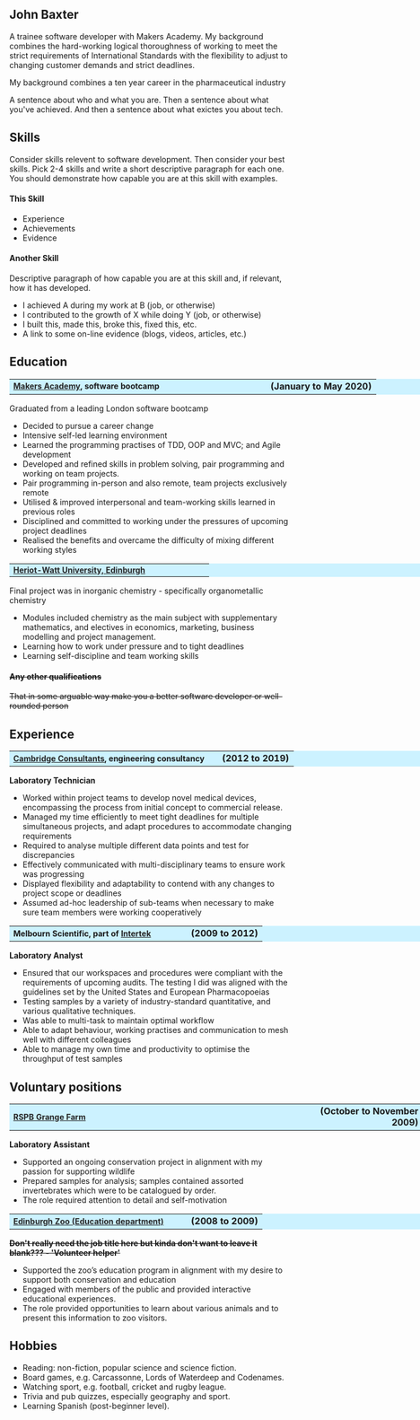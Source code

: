 ## John Baxter

A trainee software developer with Makers Academy. My background combines the hard-working logical thoroughness of working to meet the strict requirements of International Standards with the flexibility to adjust to changing customer demands and strict deadlines. 

My background combines a ten year career in the pharmaceutical industry

A sentence about who and what you are. Then a sentence about what you've achieved. And then a sentence about what exictes you about tech.

## Skills

Consider skills relevent to software development. Then consider your best skills. Pick 2-4 skills and write a short descriptive paragraph for each one. You should demonstrate how capable you are at this skill with examples.

#### This Skill

- Experience
- Achievements
- Evidence

#### Another Skill

Descriptive paragraph of how capable you are at this skill and, if relevant, how it has developed.

- I achieved A during my work at B (job, or otherwise)
- I contributed to the growth of X while doing Y (job, or otherwise)
- I built this, made this, broke this, fixed this, etc.
- A link to some on-line evidence (blogs, videos, articles, etc.)

## Education
<table border="0" style="width: 737px; background-color: #ccf2ff">
  <colgroup>
    <col span="1" style="width: 70%;">
    <col span="1" style="width: 30%;">
  </colgroup>
  <tbody>
    <tr>
      <td style="text-align:left;font-size:14px">
        <b>
          <a href="https://makers.tech/about-us/" target="_blank"; style="color: #262626">Makers Academy</a>, software bootcamp
        </b>
      </td>
      <td style="text-align:right;">
        <b>
          (January to May 2020)
        </b>
      </td>
    </tr>
  </tbody>
</table>

Graduated from a leading London software bootcamp

- Decided to pursue a career change
- Intensive self-led learning environment
- Learned the programming practises of TDD, OOP and MVC; and Agile development
- Developed and refined skills in problem solving, pair programming and working on team projects.
- Pair programming in-person and also remote, team projects exclusively remote
- Utilised & improved interpersonal and team-working skills learned in previous roles
- Disciplined and committed to working under the pressures of upcoming project deadlines
- Realised the benefits and overcame the difficulty of mixing different working styles


<table border="0" style="width: 737px; background-color: #ccf2ff">
  <colgroup>
    <col span="1" style="width: 70%;">
    <col span="1" style="width: 30%;">
  </colgroup>
  <tbody>
    <tr>
      <td style="text-align:left;font-size:14px">
        <b>
          <a href="https://www.hw.ac.uk/uk/edinburgh.htm" target="_blank"; style="color: #262626">Heriot-Watt University, Edinburgh</a>
        </b>
      </td>
  </tbody>
</table>

Final project was in inorganic chemistry - specifically organometallic chemistry

- Modules included chemistry as the main subject with supplementary mathematics, and electives in economics, marketing, business modelling and project management.
- Learning how to work under pressure and to tight deadlines
- Learning self-discipline and team working skills

#### ~~Any other qualifications~~

~~That in some arguable way make you a better software developer or well-rounded person~~

## Experience
<table border="0" style="width: 737px; background-color: #ccf2ff">
  <colgroup>
    <col span="1" style="width: 70%;">
    <col span="1" style="width: 30%;">
  </colgroup>
  <tbody>
    <tr>
      <td style="text-align:left;font-size:14px">
        <b>
          <a href="https://www.cambridgeconsultants.com/about-us" target="_blank"; style="color: #262626">Cambridge Consultants</a>, engineering consultancy
        </b>
      </td>
      <td style="text-align:right;">
        <b>
          (2012 to 2019)
        </b>
      </td>
    </tr>
  </tbody>
</table>

**Laboratory Technician**

- Worked within project teams to develop novel medical devices, encompassing the process from initial concept to commercial release.
- Managed my time efficiently to meet tight deadlines for multiple simultaneous projects, and adapt procedures to accommodate changing requirements
- Required to analyse multiple different data points and test for discrepancies
- Effectively communicated with multi-disciplinary teams to ensure work was progressing
- Displayed flexibility and adaptability to contend with any changes to project scope or deadlines
- Assumed ad-hoc leadership of sub-teams when necessary to make sure team members were working cooperatively


<table border="0" style="width: 737px; background-color: #ccf2ff">
  <colgroup>
    <col span="1" style="width: 70%;">
    <col span="1" style="width: 30%;">
  </colgroup>
  <tbody>
    <tr>
      <td style="text-align:left;font-size:14px">
        <b>
          Melbourn Scientific, part of 
          <a href="https://www.intertek.com/pharmaceutical/melbourn/" target="_blank"; style="color: #262626">Intertek</a>
        </b>
      </td>
      <td style="text-align:right;">
        <b>
          (2009 to 2012)
        </b>
      </td>
    </tr>
  </tbody>
</table>

**Laboratory Analyst**

- Ensured that our workspaces and procedures were compliant with the requirements of upcoming audits. The testing I did was aligned with the guidelines set by the United States and European Pharmacopoeias
- Testing samples by a variety of industry-standard quantitative, and various qualitative techniques. 
- Was able to multi-task to maintain optimal workflow
- Able to adapt behaviour, working practises and communication to mesh well with different colleagues
- Able to manage my own time and productivity to optimise the throughput of  test samples

## Voluntary positions

<table border="0" style="width: 737px; background-color: #ccf2ff">
  <colgroup>
    <col span="1" style="width: 70%;">
    <col span="1" style="width: 30%;">
  </colgroup>
  <tbody>
    <tr>
      <td style="text-align:left;font-size:14px">
        <b>
          <a href="https://www.rspb.org.uk/our-work/conservation/conservation-and-sustainability/farming/hope-farm/the-farm/" target="_blank"; style="color: #262626">RSPB Grange Farm</a>
        </b>
      </td>
      <td style="text-align:right;">
        <b>
          (October to November 2009)
        </b>
      </td>
    </tr>
  </tbody>
</table>

**Laboratory Assistant**
- Supported an ongoing conservation project in alignment with my passion for supporting wildlife
- Prepared samples for analysis; samples contained assorted invertebrates which were to be catalogued by order.
- The role required attention to detail and self-motivation

<table border="0" style="width: 737px; background-color: #ccf2ff">
  <colgroup>
    <col span="1" style="width: 70%;">
    <col span="1" style="width: 30%;">
  </colgroup>
  <tbody>
    <tr>
      <td style="text-align:left;font-size:14px">
        <b>
          <a href="https://www.edinburghzoo.org.uk/education/" target="_blank"; style="color: #262626">Edinburgh Zoo (Education department)</a>
        </b>
      </td>
      <td style="text-align:right;">
        <b>
          (2008 to 2009)
        </b>
      </td>
    </tr>
  </tbody>
</table>

**~~Don't really need the job title here but kinda don't want to leave it blank??? - 'Volunteer helper'~~**
- Supported the zoo’s education program in alignment with my desire to support both conservation and education
- Engaged with members of the public and provided interactive educational experiences.
- The role provided opportunities to learn about various animals and to present this information to zoo visitors.


## Hobbies

- Reading: non-fiction, popular science and science fiction.
- Board games, e.g. Carcassonne, Lords of Waterdeep and Codenames.
- Watching sport, e.g. football, cricket and rugby league.
- Trivia and pub quizzes, especially geography and sport.
- Learning Spanish (post-beginner level).
